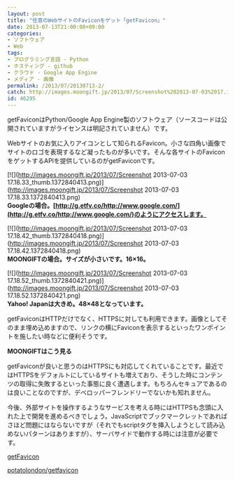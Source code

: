 ```yaml
---
layout: post
title: "任意のWebサイトのFaviconをゲット「getFavicon」"
date: 2013-07-13T21:00:00+09:00
categories:
- ソフトウェア
- Web
tags: 
- プログラミング言語 - Python
- ホスティング - github
- クラウド - Google App Engine
- メディア - 画像
permalink: /2013/07/20130713-2/
catch: http://images.moongift.jp/2013/07/Screenshot%202013-07-03%2017.18.42_thumb.1372840418.png
id: 46295
---
```

getFaviconはPython/Google App Engine製のソフトウェア（ソースコードは公開されていますがライセンスは明記されていません）です。

  
  

Webサイトのお気に入りアイコンとして知られるFavicon。小さな四角い画像でサイトのロゴを表現するなど凝ったものが多いです。そんな各サイトのFaviconをゲットするAPIを提供しているのがgetFaviconです。

  

[![](http://images.moongift.jp/2013/07/Screenshot 2013-07-03 17.18.33_thumb.1372840413.png)](http://images.moongift.jp/2013/07/Screenshot 2013-07-03 17.18.33.1372840413.png)  
**Googleの場合。[http://g.etfv.co/http://www.google.com/](http://g.etfv.co/http://www.google.com/)のようにアクセスします。**

  

[![](http://images.moongift.jp/2013/07/Screenshot 2013-07-03 17.18.42_thumb.1372840418.png)](http://images.moongift.jp/2013/07/Screenshot 2013-07-03 17.18.42.1372840418.png)  
**MOONGIFTの場合。サイズが小さいです。16×16。**

  

[![](http://images.moongift.jp/2013/07/Screenshot 2013-07-03 17.18.52_thumb.1372840421.png)](http://images.moongift.jp/2013/07/Screenshot 2013-07-03 17.18.52.1372840421.png)  
**Yahoo! Japanは大きめ。48×48となっています。**

  

getFaviconはHTTPだけでなく、HTTPSに対しても利用できます。画像としてそのまま埋め込めますので、リンクの横にFaviconを表示するといったワンポイントを施したい時などに便利そうです。

  
  
  

**MOONGIFTはこう見る**

  

getFaviconが良いと思うのはHTTPSにも対応してくれていることです。最近ではHTTPSをデフォルトにしているサイトも増えており、そうした時にコンテンツの取得に失敗するといった事態に良く遭遇します。もちろんセキュアであるのは良いことなのですが、デベロッパーフレンドリーでないかも知れません。

  

今後、外部サイトを操作するようなサービスを考える時にはHTTPSも念頭に入れた上で開発を進めるべきでしょう。JavaScriptでブックマークレットであればさほど問題にはならないですが（それでもscriptタグを挿入しようとして読み込めないパターンはありますが）、サーバサイドで動作する時には注意が必要です。

  

[getFavicon](http://g.etfv.co/)

  
  

[potatolondon/getfavicon](https://github.com/potatolondon/getfavicon)


